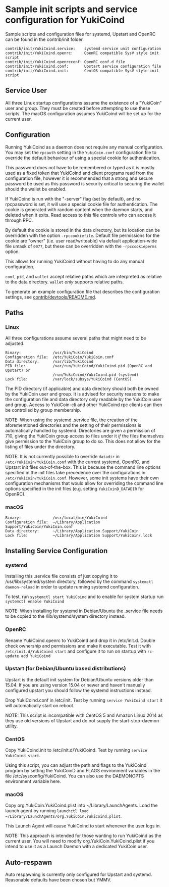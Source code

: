 Sample init scripts and service configuration for YukiCoind
==========================================================

Sample scripts and configuration files for systemd, Upstart and OpenRC
can be found in the contrib/init folder.

    contrib/init/YukiCoind.service:    systemd service unit configuration
    contrib/init/YukiCoind.openrc:     OpenRC compatible SysV style init script
    contrib/init/YukiCoind.openrcconf: OpenRC conf.d file
    contrib/init/YukiCoind.conf:       Upstart service configuration file
    contrib/init/YukiCoind.init:       CentOS compatible SysV style init script

Service User
---------------------------------

All three Linux startup configurations assume the existence of a "YukiCoin" user
and group.  They must be created before attempting to use these scripts.
The macOS configuration assumes YukiCoind will be set up for the current user.

Configuration
---------------------------------

Running YukiCoind as a daemon does not require any manual configuration. You may
set the `rpcauth` setting in the `YukiCoin.conf` configuration file to override
the default behaviour of using a special cookie for authentication.

This password does not have to be remembered or typed as it is mostly used
as a fixed token that YukiCoind and client programs read from the configuration
file, however it is recommended that a strong and secure password be used
as this password is security critical to securing the wallet should the
wallet be enabled.

If YukiCoind is run with the "-server" flag (set by default), and no rpcpassword is set,
it will use a special cookie file for authentication. The cookie is generated with random
content when the daemon starts, and deleted when it exits. Read access to this file
controls who can access it through RPC.

By default the cookie is stored in the data directory, but its location can be
overridden with the option `-rpccookiefile`. Default file permissions for the
cookie are "owner" (i.e. user read/writeable) via default application-wide file
umask of `0077`, but these can be overridden with the `-rpccookieperms` option.

This allows for running YukiCoind without having to do any manual configuration.

`conf`, `pid`, and `wallet` accept relative paths which are interpreted as
relative to the data directory. `wallet` *only* supports relative paths.

To generate an example configuration file that describes the configuration settings,
see [contrib/devtools/README.md](../contrib/devtools/README.md#gen-YukiCoin-confsh).

Paths
---------------------------------

### Linux

All three configurations assume several paths that might need to be adjusted.

    Binary:              /usr/bin/YukiCoind
    Configuration file:  /etc/YukiCoin/YukiCoin.conf
    Data directory:      /var/lib/YukiCoind
    PID file:            /var/run/YukiCoind/YukiCoind.pid (OpenRC and Upstart) or
                         /run/YukiCoind/YukiCoind.pid (systemd)
    Lock file:           /var/lock/subsys/YukiCoind (CentOS)

The PID directory (if applicable) and data directory should both be owned by the
YukiCoin user and group. It is advised for security reasons to make the
configuration file and data directory only readable by the YukiCoin user and
group. Access to YukiCoin-cli and other YukiCoind rpc clients can then be
controlled by group membership.

NOTE: When using the systemd .service file, the creation of the aforementioned
directories and the setting of their permissions is automatically handled by
systemd. Directories are given a permission of 710, giving the YukiCoin group
access to files under it _if_ the files themselves give permission to the
YukiCoin group to do so. This does not allow
for the listing of files under the directory.

NOTE: It is not currently possible to override `datadir` in
`/etc/YukiCoin/YukiCoin.conf` with the current systemd, OpenRC, and Upstart init
files out-of-the-box. This is because the command line options specified in the
init files take precedence over the configurations in
`/etc/YukiCoin/YukiCoin.conf`. However, some init systems have their own
configuration mechanisms that would allow for overriding the command line
options specified in the init files (e.g. setting `YukiCoinD_DATADIR` for
OpenRC).

### macOS

    Binary:              /usr/local/bin/YukiCoind
    Configuration file:  ~/Library/Application Support/YukiCoin/YukiCoin.conf
    Data directory:      ~/Library/Application Support/YukiCoin
    Lock file:           ~/Library/Application Support/YukiCoin/.lock

Installing Service Configuration
-----------------------------------

### systemd

Installing this .service file consists of just copying it to
/usr/lib/systemd/system directory, followed by the command
`systemctl daemon-reload` in order to update running systemd configuration.

To test, run `systemctl start YukiCoind` and to enable for system startup run
`systemctl enable YukiCoind`

NOTE: When installing for systemd in Debian/Ubuntu the .service file needs to be copied to the /lib/systemd/system directory instead.

### OpenRC

Rename YukiCoind.openrc to YukiCoind and drop it in /etc/init.d.  Double
check ownership and permissions and make it executable.  Test it with
`/etc/init.d/YukiCoind start` and configure it to run on startup with
`rc-update add YukiCoind`

### Upstart (for Debian/Ubuntu based distributions)

Upstart is the default init system for Debian/Ubuntu versions older than 15.04. If you are using version 15.04 or newer and haven't manually configured upstart you should follow the systemd instructions instead.

Drop YukiCoind.conf in /etc/init.  Test by running `service YukiCoind start`
it will automatically start on reboot.

NOTE: This script is incompatible with CentOS 5 and Amazon Linux 2014 as they
use old versions of Upstart and do not supply the start-stop-daemon utility.

### CentOS

Copy YukiCoind.init to /etc/init.d/YukiCoind. Test by running `service YukiCoind start`.

Using this script, you can adjust the path and flags to the YukiCoind program by
setting the YukiCoinD and FLAGS environment variables in the file
/etc/sysconfig/YukiCoind. You can also use the DAEMONOPTS environment variable here.

### macOS

Copy org.YukiCoin.YukiCoind.plist into ~/Library/LaunchAgents. Load the launch agent by
running `launchctl load ~/Library/LaunchAgents/org.YukiCoin.YukiCoind.plist`.

This Launch Agent will cause YukiCoind to start whenever the user logs in.

NOTE: This approach is intended for those wanting to run YukiCoind as the current user.
You will need to modify org.YukiCoin.YukiCoind.plist if you intend to use it as a
Launch Daemon with a dedicated YukiCoin user.

Auto-respawn
-----------------------------------

Auto respawning is currently only configured for Upstart and systemd.
Reasonable defaults have been chosen but YMMV.
